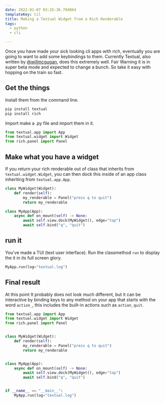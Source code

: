```yaml
---
date: 2022-01-07 03:25:36.794864
templateKey: til
title: Making a Textual Widget from a Rich Renderable
tags:
  - python
  - cli

---
```


Once you have made your sick looking cli apps with rich, eventually you are
going to want to add some keybindings to them.  Currently Textual, also written
by [@willmcgugan](https://twitter.com/willmcgugan), does this extremely well.
Fair Warning it is in super beta mode and expected to change a bunch.  So take
it easy with hopping on the train so fast.

## Get the things


Install them from the command line.

``` bash
pip install textual
pip install rich
```

Import make a .py file and import them in it.

``` python
from textual.app import App
from textual.widget import Widget
from rich.panel import Panel
```

## Make what you have a widget

If you return your rich renderable out of class that inherits from
`textual.widget.Widget`, you can then dock this inside of an app class
inheriting from `textual.app.App`.

``` python
class MyWidget(Widget):
    def render(self):
        my_renderable = Panel("press q to quit")
        return my_renderable

class MyApp(App):
    async def on_mount(self) -> None:
        await self.view.dock(MyWidget(), edge="top")
        await self.bind("q", "quit")
```

## run it

You've made a TUI (text user interface).  Run the classmethod `run` to display
the it in its full screen glory.

``` python
MyApp.run(log="textual.log")
```

## Final result

At this point It probably does not look much different, but it can be
interactive by binding keys to any method on your app that starts with the word
`action_`, this includes the built-in actions such as `action_quit`.

``` python
from textual.app import App
from textual.widget import Widget
from rich.panel import Panel


class MyWidget(Widget):
    def render(self):
        my_renderable = Panel("press q to quit")
        return my_renderable


class MyApp(App):
    async def on_mount(self) -> None:
        await self.view.dock(MyWidget(), edge="top")
        await self.bind("q", "quit")


if __name__ == "__main__":
    MyApp.run(log="textual.log")
```
